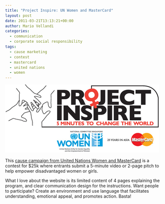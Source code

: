 ```yaml
---
title: "Project Inspire: UN Women and MasterCard"
layout: post
date: 2011-03-21T13:13:21+00:00
author: Mario Vellandi
categories:
  - communication
  - corporate social responsibility
tags:
  - cause marketing
  - contest
  - mastercard
  - united nations
  - women
---
```

[<img src="/images/2011/project-inspire-united-nations-women-mastercard-cause-campaign.jpg" />](http://5minutestochangetheworld.org)

This [cause campaign from United Nations Women and MasterCard](http://5minutestochangetheworld.org/) is a contest for $25k where entrants submit a 5-minute video or 2-page pitch to help empower disadvantaged women or girls.

What I love about the website is its limited content of 4 pages explaining the program, and clear communication design for the instructions. Want people to participate? Create an environment and use language that facilitates understanding, emotional appeal, and promotes action. Basta!
